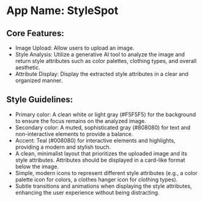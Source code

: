 # **App Name**: StyleSpot

## Core Features:

- Image Upload: Allow users to upload an image.
- Style Analysis: Utilize a generative AI tool to analyze the image and return style attributes such as color palettes, clothing types, and overall aesthetic.
- Attribute Display: Display the extracted style attributes in a clear and organized manner.

## Style Guidelines:

- Primary color: A clean white or light gray (#F5F5F5) for the background to ensure the focus remains on the analyzed image.
- Secondary color: A muted, sophisticated gray (#808080) for text and non-interactive elements to provide a balance.
- Accent: Teal (#008080) for interactive elements and highlights, providing a modern and stylish touch.
- A clean, minimalist layout that prioritizes the uploaded image and its style attributes. Attributes should be displayed in a card-like format below the image.
- Simple, modern icons to represent different style attributes (e.g., a color palette icon for colors, a clothes hanger icon for clothing types). 
- Subtle transitions and animations when displaying the style attributes, enhancing the user experience without being distracting.